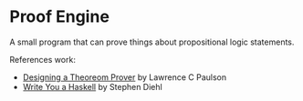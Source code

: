 # Proof Engine

A small program that can prove things about propositional logic statements.

References work:
- [Designing a Theoreom Prover](https://www.cl.cam.ac.uk/techreports/UCAM-CL-TR-192.pdf) by Lawrence C Paulson
- [Write You a Haskell](http://dev.stephendiehl.com/fun/) by Stephen Diehl
